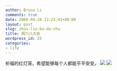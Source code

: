 ```yaml
---
author: Bruce Li
comments: true
date: 2008-04-28 13:23:43+00:00
layout: post
slug: zhou-liu-ba-da-chu
title: 周六八大处
wordpress_id: 25
categories:
- life
---
```


祈福的红灯笼，希望能够每个人都能平平安安。
[![](http://liwenbing.cn/wp-content/uploads/2008/04/20080426e585abe5a4a7e5a484e585ace59bad-017-300x225.jpg)](http://liwenbing.cn/wp-content/uploads/2008/04/20080426e585abe5a4a7e5a484e585ace59bad-017.jpg)
[![](http://liwenbing.cn/wp-content/uploads/2008/04/20080426e585abe5a4a7e5a484e585ace59bad-010-300x225.jpg)](http://liwenbing.cn/wp-content/uploads/2008/04/20080426e585abe5a4a7e5a484e585ace59bad-010.jpg)
